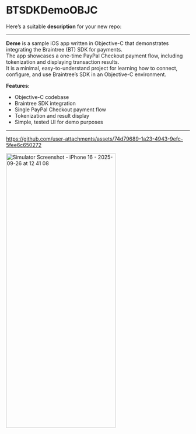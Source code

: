 # BTSDKDemoOBJC
Here’s a suitable **description** for your new repo:

---
**Deme** is a sample iOS app written in Objective-C that demonstrates integrating the Braintree (BT) SDK for payments.  
The app showcases a one-time PayPal Checkout payment flow, including tokenization and displaying transaction results.  
It is a minimal, easy-to-understand project for learning how to connect, configure, and use Braintree’s SDK in an Objective-C environment.

**Features:**
- Objective-C codebase
- Braintree SDK integration
- Single PayPal Checkout payment flow
- Tokenization and result display
- Simple, tested UI for demo purposes

---

https://github.com/user-attachments/assets/74d79689-1a23-4943-9efc-5fee6c650272



<img width="300" height="750" alt="Simulator Screenshot - iPhone 16 - 2025-09-26 at 12 41 08" src="https://github.com/user-attachments/assets/3ab2491c-867e-4b60-8b36-5ce09d22d351" />
